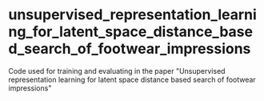 # unsupervised_representation_learning_for_latent_space_distance_based_search_of_footwear_impressions
Code used for training and evaluating in the paper "Unsupervised representation learning for latent space distance based search of footwear impressions"
